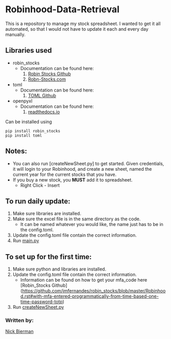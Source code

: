 # Robinhood-Data-Retrieval
This is a repository to manage my stock spreadsheet.  I wanted to get it all automated, so that I would not have to update it each and every day manually.  

## Libraries used
* robin_stocks
	* Documentation can be found here: 
		1. [Robin Stocks Github](https://github.com/jmfernandes/robin_stocks) 
		2. [Robn-Stocks.com](http://www.robin-stocks.com/en/latest/robinhood.html)
* toml
	* Documentation can be found here:
		1. [TOML Github](https://github.com/toml-lang/toml)
* openpyxl
	* Documentation can be found here:
		1. [readthedocs.io](https://openpyxl.readthedocs.io/en/stable/)

Can be installed using
```
pip install robin_stocks
pip install toml
```
## Notes:
* You can also run [createNewSheet.py] to get started.  Given credentials, it will login to your Robinhood, and create a new sheet, named the current year for the current stocks that you have.
* If you buy a new stock, you **MUST** add it to spreadsheet.
	* Right Click - Insert

## To run daily update:
1. Make sure libraries are installed.
2. Make sure the excel file is in the same directory as the code.
	* It can be named whatever you would like, the name just has to be in the config.toml.
3. Update the config.toml file contain the correct information.
4. Run [main.py](main.py)

## To set up for the first time:
1. Make sure python and libraries are installed. 
2. Update the config.toml file contain the correct information. 
	* Information can be found on how to get your mfa_code here [Robin_Stocks Github] (https://github.com/jmfernandes/robin_stocks/blob/master/Robinhood.rst#with-mfa-entered-programmatically-from-time-based-one-time-password-totp)
3. Run [createNewSheet.py](createNewSheet.py)


### Written by:
[Nick Bierman](https://github.com/kcin999)